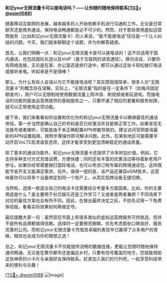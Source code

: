 **和记your无限流量卡可以接电话吗？——让你随时随地保持联系[[TG💪+ @esim1088](https://t.me/s/esim1088)]**

随着移动互联网的发展，越来越多的人开始依赖手机进行沟通和工作。无论是日常聊天还是商务通话，保持电话畅通都是必不可少的。然而，对于那些使用虚拟运营商服务（比如和记your无限流量卡）的人来说，“能不能接电话”往往是一个让人纠结的问题。今天，我们就来聊聊这个话题，并为你解答疑惑。

首先，让我们明确一点：和记your无限流量卡是可以接电话的！这不仅适用于国内通话，也包括国际长途以及VoIP（基于互联网的语音通信）。换句话说，只要你有网络连接，无论是在家、办公室还是旅行途中，都可以通过这张卡轻松拨打电话或接听来电。听起来是不是很棒？

那么，为什么有些人会误以为它不能接电话呢？其实原因很简单，很多人对“无限流量卡”的概念存在误解。实际上，“无限流量”指的是在一定条件下（如每月固定额度内），用户可以无限制地使用数据流量上网冲浪、刷视频或者玩游戏。而接电话的功能则是由运营商提供的基础服务之一，只要开通了相应的套餐和服务权限，就可以正常使用这项功能。

接下来，我们来看看如何设置和优化你的和记your无限流量卡以确保最佳的通话体验。第一步当然是确认自己的号码是否已经激活并且能够正常工作。如果发现无法拨号或者接听，可能是由于未正确配置APN参数导致的。建议访问官网查询最新的APN设置指南，按照步骤操作即可解决问题。此外，在某些地区可能需要手动开启VoLTE高清语音选项，这样才能享受到更加清晰稳定的通话质量。

除了基本的通话功能外，和记your无限流量卡还提供了许多附加价值。例如，它支持多种支付方式充值话费，方便快捷；同时还有丰富的优惠活动等待着新老用户参与。如果你经常需要拨打国际电话，也可以考虑订购专属的跨境通话包，这样既能节省开支又能满足需求。另外，值得一提的是，该产品还兼容eSIM技术，这意味着你可以将多个设备绑定到同一个账户上，从而实现跨设备无缝切换。

当然啦，选择一款适合自己的电话卡还需要综合考量多方面因素。比如，你的主要用途是什么？是主要用于社交娱乐还是工作学习？又或者是两者兼顾？不同场景下对应的最佳方案也会有所不同。因此，在做出最终决定之前，不妨先试用一下免费体验版，看看实际效果如何再做定夺。

最后提醒大家一句：虽然现在市面上有很多类似的虚拟运营商服务可供挑选，但并不是所有品牌都值得信赖。选择时一定要擦亮眼睛，优先考虑那些口碑良好、服务完善的公司。而和记your无限流量卡凭借其卓越的表现早已赢得了众多用户的青睐，相信也会成为你的理想之选！

总之，和记your无限流量卡不仅能提供流畅的数据连接，更能让您随时随地保持通讯畅通。无论是在繁华都市还是偏远乡村，只要有信号覆盖的地方，您就能借助这张神奇的小卡片与亲朋好友保持联系。赶紧加入我们的行列吧，一起享受科技带来的便利与乐趣！

[[TG💪+ @esim1088](https://t.me/s/esim1088) ![Image](https://i.postimg.cc/4NQfJmqS/Snipaste-2025-05-13-00-14-12.png)]